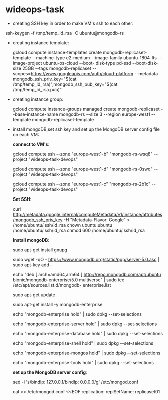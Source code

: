 # wideops-task 

* creating SSH key in order to make VM's ssh to each other:

 ssh-keygen -f /tmp/temp_id_rsa -C ubuntu@mongodb-rs

* creating instance template:

   gcloud compute instance-templates create mongodb-replicaset-template --machine-type e2-medium --image-family ubuntu-1804-lts --image-project ubuntu-os-cloud --boot-     disk-type pd-ssd --boot-disk-size 25GB --tags mongodb-replicaset --scopes=https://www.googleapis.com/auth/cloud-platform --metadata mongodb_ssh_priv_key="$(cat          /tmp/temp_id_rsa)",mongodb_ssh_pub_key="$(cat /tmp/temp_id_rsa.pub)"

* creating instance group:

  gcloud compute instance-groups managed create mongodb-replicaset --base-instance-name mongodb-rs --size 3 --region europe-west1 --template mongodb-replicaset-template

* install mongoDB,set ssh key and set up the MongoDB server config file on each VM:
   
   **connect to VM's**:

   gcloud compute ssh --zone "europe-west1-b" "mongodb-rs-wsq8"  --project "wideops-task-devops"
   
   gcloud compute ssh --zone "europe-west1-d" "mongodb-rs-0swq"  --project "wideops-task-devops"
   
   gcloud compute ssh --zone "europe-west1-c" "mongodb-rs-2b1c"  --project "wideops-task-devops"
   
  
  **Set SSH**:
  
  curl http://metadata.google.internal/computeMetadata/v1/instance/attributes/mongodb_ssh_priv_key -H "Metadata-Flavor: Google" > /home/ubuntu/.ssh/id_rsa
  chown ubuntu:ubuntu /home/ubuntu/.ssh/id_rsa
  chmod 600 /home/ubuntu/.ssh/id_rsa
  
  **Install mongoDB**: 
  
  sudo apt-get install gnupg
  
  sudo wget -qO - https://www.mongodb.org/static/pgp/server-5.0.asc | sudo apt-key add -
  
  echo "deb [ arch=amd64,arm64 ] http://repo.mongodb.com/apt/ubuntu bionic/mongodb-enterprise/5.0 multiverse" | sudo tee /etc/apt/sources.list.d/mongodb-   enterprise.list
  
  sudo apt-get update
  
  sudo apt-get install -y mongodb-enterprise
  
  echo "mongodb-enterprise hold" | sudo dpkg --set-selections
  
  echo "mongodb-enterprise-server hold" | sudo dpkg --set-selections
  
  echo "mongodb-enterprise-database hold" | sudo dpkg --set-selections
  
  echo "mongodb-enterprise-shell hold" | sudo dpkg --set-selections
  
  echo "mongodb-enterprise-mongos hold" | sudo dpkg --set-selections
  
  echo "mongodb-enterprise-tools hold" | sudo dpkg --set-selections
  
  **set up the MongoDB server config**:
  
    sed -i 's/bindIp: 127\.0\.0\.1/bindIp: 0.0.0.0/g' /etc/mongod.conf
  
    cat >> /etc/mongod.conf <<EOF
    replication:
      replSetName: replicaset01
  
  
  
  
